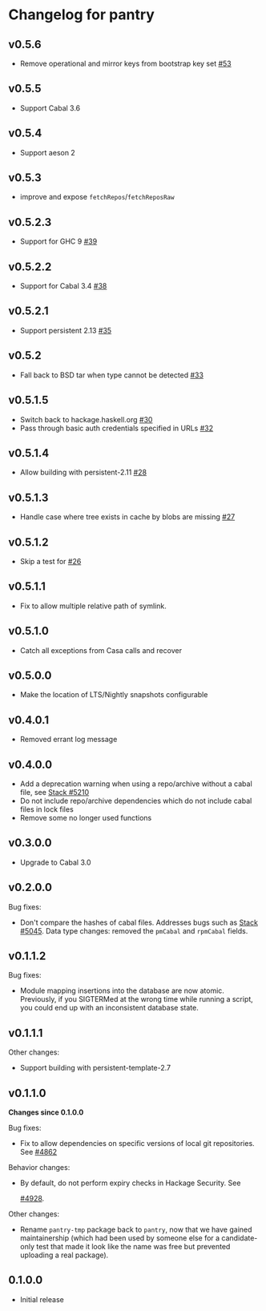 # Changelog for pantry

## v0.5.6

* Remove operational and mirror keys from bootstrap key set [#53](https://github.com/commercialhaskell/pantry/pull/53)

## v0.5.5

* Support Cabal 3.6

## v0.5.4

* Support aeson 2

## v0.5.3

* improve and expose `fetchRepos`/`fetchReposRaw`

## v0.5.2.3

* Support for GHC 9 [#39](https://github.com/commercialhaskell/pantry/pull/39)

## v0.5.2.2

* Support for Cabal 3.4 [#38](https://github.com/commercialhaskell/pantry/pull/38)

## v0.5.2.1

* Support persistent 2.13 [#35](https://github.com/commercialhaskell/pantry/issues/35)

## v0.5.2

* Fall back to BSD tar when type cannot be detected [#33](https://github.com/commercialhaskell/pantry/issues/33)

## v0.5.1.5
* Switch back to hackage.haskell.org [#30](https://github.com/commercialhaskell/pantry/pull/30)
* Pass through basic auth credentials specified in URLs [#32](https://github.com/commercialhaskell/pantry/pull/32)

## v0.5.1.4

* Allow building with persistent-2.11 [#28](https://github.com/commercialhaskell/pantry/pull/28)

## v0.5.1.3

* Handle case where tree exists in cache by blobs are missing [#27](https://github.com/commercialhaskell/pantry/issues/27)

## v0.5.1.2

* Skip a test for [#26](https://github.com/commercialhaskell/pantry/issues/26)

## v0.5.1.1

* Fix to allow multiple relative path of symlink.

## v0.5.1.0

* Catch all exceptions from Casa calls and recover

## v0.5.0.0

* Make the location of LTS/Nightly snapshots configurable

## v0.4.0.1

* Removed errant log message

## v0.4.0.0

* Add a deprecation warning when using a repo/archive without a cabal file, see [Stack #5210](https://github.com/commercialhaskell/stack/issues/5210)
* Do not include repo/archive dependencies which do not include cabal files in lock files
* Remove some no longer used functions

## v0.3.0.0

* Upgrade to Cabal 3.0

## v0.2.0.0

Bug fixes:

* Don't compare the hashes of cabal files.
  Addresses bugs such as [Stack
  #5045](https://github.com/commercialhaskell/stack/issues/5045).
  Data type changes: removed the `pmCabal` and `rpmCabal` fields.

## v0.1.1.2

Bug fixes:

* Module mapping insertions into the database are now atomic. Previously, if
  you SIGTERMed at the wrong time while running a script, you could end up with
  an inconsistent database state.

## v0.1.1.1

Other changes:

* Support building with persistent-template-2.7


## v0.1.1.0

**Changes since 0.1.0.0**

Bug fixes:

* Fix to allow dependencies on specific versions of local git repositories. See
  [#4862](https://github.com/commercialhaskell/stack/pull/4862)

Behavior changes:

* By default, do not perform expiry checks in Hackage Security. See

  [#4928](https://github.com/commercialhaskell/stack/issues/4928).

Other changes:

* Rename `pantry-tmp` package back to `pantry`, now that we have gained
  maintainership (which had been used by someone else for a candidate-only test
  that made it look like the name was free but prevented uploading a real
  package).


## 0.1.0.0

* Initial release
